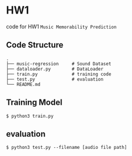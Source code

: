 # HW1
code for HW1 `Music Memorability Prediction`


## Code Structure
    .
    ├── music-regression     # Sound Dataset
    ├── dataloader.py        # DataLoader
    ├── train.py             # training code
    ├── test.py              # evaluation
    └── README.md


## Training Model
```
$ python3 train.py
```

## evaluation
```
$ python3 test.py --filename [audio file path]
```

